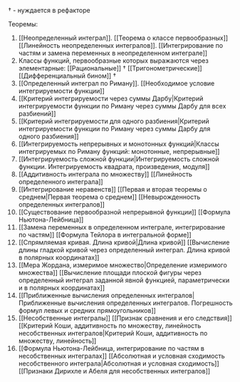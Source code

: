 $\dagger$ - нуждается в рефакторе

Теоремы:
1. [[Неопределенный интеграл]]. 
   [[Теорема о классе первообразных]] 
   [[Линейность неопределенных интегралов]]. 
   [[Интегрирование по частям и замена переменных в неопределенном интеграле]]
2. Классы функций, первообразные которых выражаются через элементарные:
   [[Рациональные]] $\dagger$
   [[Тригонометрические]]
   [[Дифференциальный бином]] $\dagger$
3. [[Определенный интеграл по Риману]]. 
   [[Необходимое условие интегрируемости функции]]
4. [[Критерий интегрируемости через суммы Дарбу|Критерий интегрируемости функции по Риману через суммы Дарбу для всех разбиений]]
5. [[Критерий интегрируемости для одного разбиения|Критерий интегрируемости функции по Риману через суммы Дарбу для одного разбиения]]
6. [[Интегрируемость непрерывных и монотонных функций|Классы интегрируемых по Риману функций: монотонные, непрерывные]]
7. [[Интегрируемость сложной функции|Интегрируемость сложной функции. Интегрируемость квадрата, произведения, модуля]]
8. [[Аддитивность интеграла по множеству]]
   [[Линейность определенного интеграла]]
9. [[Интегрирование неравенств]]
   [[Первая и вторая теоремы о среднем|Первая теорема о среднем]]
   [[Невырожденность определенных интегралов]]
10. [[Существование первообразной непрерывной функции]]
    [[Формула Ньютона-Лейбница]]
11. [[Замена переменных в определенном интеграле, интегрирование по частям]]
    [[Формула Тейлора в интегральной форме]]
12. [[Спрямляемая кривая. Длина кривой|Длина кривой]]
    [[Вычисление длины гладкой кривой через определенный интеграл. Длина кривой в полярных координатах]]
13. [[Мера Жордана, измеримое множество|Определение измеримого множества]]
    [[Вычисление площади плоской фигуры через определенный интеграл заданной явной функцией, параметрически и в полярных координатах]]
14. [[Приближенные вычисления определенных интегралов|Приближенные вычисления определенных интегралов. Погрешность формул левых и средних прямоугольников]]
15. [[Несобственные интегралы]]
    [[Признак сравнения и его следствия]]
    [[Критерий Коши, аддитивность по множеству, линейность несобственных интегралов|Критерий Коши, аддитивность по множеству, линейность]]
16. [[Формула Ньютона-Лейбница, интегрирование по частям в несобственных интегралах]]
    [[Абсолютная и условная сходимость несобственного интеграла|Абсолютная и условная сходимость]] 
    [[Признаки Дирихле и Абеля для несобственных интегралов]]
